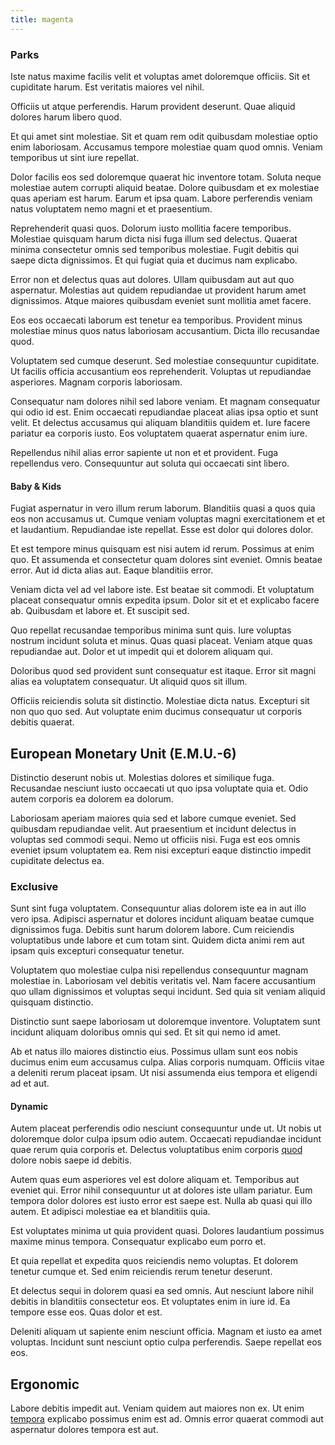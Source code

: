 ```yaml
---
title: magenta
---
```


### Parks

Iste natus maxime facilis velit et voluptas amet doloremque officiis. Sit et cupiditate harum. Est veritatis maiores vel nihil.

Officiis ut atque perferendis. Harum provident deserunt. Quae aliquid dolores harum libero quod.

Et qui amet sint molestiae. Sit et quam rem odit quibusdam molestiae optio enim laboriosam. Accusamus tempore molestiae quam quod omnis. Veniam temporibus ut sint iure repellat.

Dolor facilis eos sed doloremque quaerat hic inventore totam. Soluta neque molestiae autem corrupti aliquid beatae. Dolore quibusdam et ex molestiae quas aperiam est harum. Earum et ipsa quam. Labore perferendis veniam natus voluptatem nemo magni et et praesentium.

Reprehenderit quasi quos. Dolorum iusto mollitia facere temporibus. Molestiae quisquam harum dicta nisi fuga illum sed delectus. Quaerat minima consectetur omnis sed temporibus molestiae. Fugit debitis qui saepe dicta dignissimos. Et qui fugiat quia et ducimus nam explicabo.

Error non et delectus quas aut dolores. Ullam quibusdam aut aut quo aspernatur. Molestias aut quidem repudiandae ut provident harum amet dignissimos. Atque maiores quibusdam eveniet sunt mollitia amet facere.

Eos eos occaecati laborum est tenetur ea temporibus. Provident minus molestiae minus quos natus laboriosam accusantium. Dicta illo recusandae quod.

Voluptatem sed cumque deserunt. Sed molestiae consequuntur cupiditate. Ut facilis officia accusantium eos reprehenderit. Voluptas ut repudiandae asperiores. Magnam corporis laboriosam.

Consequatur nam dolores nihil sed labore veniam. Et magnam consequatur qui odio id est. Enim occaecati repudiandae placeat alias ipsa optio et sunt velit. Et delectus accusamus qui aliquam blanditiis quidem et. Iure facere pariatur ea corporis iusto. Eos voluptatem quaerat aspernatur enim iure.

Repellendus nihil alias error sapiente ut non et et provident. Fuga repellendus vero. Consequuntur aut soluta qui occaecati sint libero.

#### Baby & Kids

Fugiat aspernatur in vero illum rerum laborum. Blanditiis quasi a quos quia eos non accusamus ut. Cumque veniam voluptas magni exercitationem et et et laudantium. Repudiandae iste repellat. Esse est dolor qui dolores dolor.

Et est tempore minus quisquam est nisi autem id rerum. Possimus at enim quo. Et assumenda et consectetur quam dolores sint eveniet. Omnis beatae error. Aut id dicta alias aut. Eaque blanditiis error.

Veniam dicta vel ad vel labore iste. Est beatae sit commodi. Et voluptatum placeat consequatur omnis expedita ipsum. Dolor sit et et explicabo facere ab. Quibusdam et labore et. Et suscipit sed.

Quo repellat recusandae temporibus minima sunt quis. Iure voluptas nostrum incidunt soluta et minus. Quas quasi placeat. Veniam atque quas repudiandae aut. Dolor et ut impedit qui et dolorem aliquam qui.

Doloribus quod sed provident sunt consequatur est itaque. Error sit magni alias ea voluptatem consequatur. Ut aliquid quos sit illum.

Officiis reiciendis soluta sit distinctio. Molestiae dicta natus. Excepturi sit non quo quo sed. Aut voluptate enim ducimus consequatur ut corporis debitis quaerat.

## European Monetary Unit (E.M.U.-6)

Distinctio deserunt nobis ut. Molestias dolores et similique fuga. Recusandae nesciunt iusto occaecati ut quo ipsa voluptate quia et. Odio autem corporis ea dolorem ea dolorum.

Laboriosam aperiam maiores quia sed et labore cumque eveniet. Sed quibusdam repudiandae velit. Aut praesentium et incidunt delectus in voluptas sed commodi sequi. Nemo ut officiis nisi. Fuga est eos omnis eveniet ipsum voluptatem ea. Rem nisi excepturi eaque distinctio impedit cupiditate delectus ea.

### Exclusive

Sunt sint fuga voluptatem. Consequuntur alias dolorem iste ea in aut illo vero ipsa. Adipisci aspernatur et dolores incidunt aliquam beatae cumque dignissimos fuga. Debitis sunt harum dolorem labore. Cum reiciendis voluptatibus unde labore et cum totam sint. Quidem dicta animi rem aut ipsam quis excepturi consequatur tenetur.

Voluptatem quo molestiae culpa nisi repellendus consequuntur magnam molestiae in. Laboriosam vel debitis veritatis vel. Nam facere accusantium quo ullam dignissimos et voluptas sequi incidunt. Sed quia sit veniam aliquid quisquam distinctio.

Distinctio sunt saepe laboriosam ut doloremque inventore. Voluptatem sunt incidunt aliquam doloribus omnis qui sed. Et sit qui nemo id amet.

Ab et natus illo maiores distinctio eius. Possimus ullam sunt eos nobis ducimus enim eum accusamus culpa. Alias corporis numquam. Officiis vitae a deleniti rerum placeat ipsam. Ut nisi assumenda eius tempora et eligendi ad et aut.

#### Dynamic

Autem placeat perferendis odio nesciunt consequuntur unde ut. Ut nobis ut doloremque dolor culpa ipsum odio autem. Occaecati repudiandae incidunt quae rerum quia corporis et. Delectus voluptatibus enim corporis [quod](/facere/temporibus/adipisci/b2b_buckinghamshire.md) dolore nobis saepe id debitis.

Autem quas eum asperiores vel est dolore aliquam et. Temporibus aut eveniet qui. Error nihil consequuntur ut at dolores iste ullam pariatur. Eum tempora dolor dolores est iusto error est saepe est. Nulla ab quasi qui illo autem. Et adipisci molestiae ea et blanditiis quia.

Est voluptates minima ut quia provident quasi. Dolores laudantium possimus maxime minus tempora. Consequatur explicabo eum porro et.

Et quia repellat et expedita quos reiciendis nemo voluptas. Et dolorem tenetur cumque et. Sed enim reiciendis rerum tenetur deserunt.

Et delectus sequi in dolorem quasi ea sed omnis. Aut nesciunt labore nihil debitis in blanditiis consectetur eos. Et voluptates enim in iure id. Ea tempore esse eos. Quas dolor et est.

Deleniti aliquam ut sapiente enim nesciunt officia. Magnam et iusto ea amet voluptas. Incidunt sunt nesciunt optio culpa perferendis. Saepe repellat eos eos.

## Ergonomic

Labore debitis impedit aut. Veniam quidem aut maiores non ex. Ut enim [tempora](/aspernatur/investment_account.md) explicabo possimus enim est ad. Omnis error quaerat commodi aut aspernatur dolores tempora est aut.

